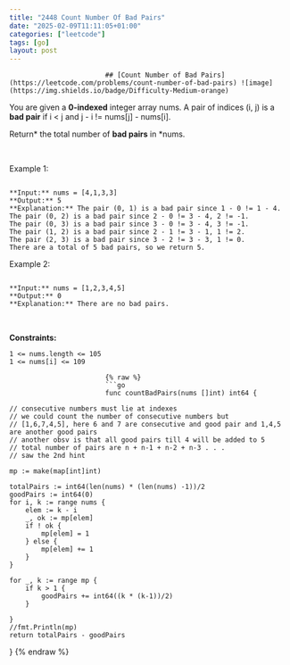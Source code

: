 ```yaml
---
title: "2448 Count Number Of Bad Pairs"
date: "2025-02-09T11:11:05+01:00"
categories: ["leetcode"]
tags: [go]
layout: post
---
```



                            ## [Count Number of Bad Pairs](https://leetcode.com/problems/count-number-of-bad-pairs) ![image](https://img.shields.io/badge/Difficulty-Medium-orange)

You are given a **0-indexed** integer array nums. A pair of indices (i, j) is a **bad pair** if i < j and j - i != nums[j] - nums[i].

Return* the total number of **bad pairs** in *nums.

 

Example 1:

```

**Input:** nums = [4,1,3,3]
**Output:** 5
**Explanation:** The pair (0, 1) is a bad pair since 1 - 0 != 1 - 4.
The pair (0, 2) is a bad pair since 2 - 0 != 3 - 4, 2 != -1.
The pair (0, 3) is a bad pair since 3 - 0 != 3 - 4, 3 != -1.
The pair (1, 2) is a bad pair since 2 - 1 != 3 - 1, 1 != 2.
The pair (2, 3) is a bad pair since 3 - 2 != 3 - 3, 1 != 0.
There are a total of 5 bad pairs, so we return 5.

```

Example 2:

```

**Input:** nums = [1,2,3,4,5]
**Output:** 0
**Explanation:** There are no bad pairs.

```

 

**Constraints:**

	1 <= nums.length <= 105
	1 <= nums[i] <= 109

                            {% raw %}
                            ```go
                            func countBadPairs(nums []int) int64 {

    // consecutive numbers must lie at indexes
    // we could count the number of consecutive numbers but 
    // [1,6,7,4,5], here 6 and 7 are consecutive and good pair and 1,4,5 are another good pairs
    // another obsv is that all good pairs till 4 will be added to 5
    // total number of pairs are n + n-1 + n-2 + n-3 . . .
    // saw the 2nd hint

    mp := make(map[int]int)

    totalPairs := int64(len(nums) * (len(nums) -1))/2
    goodPairs := int64(0)
    for i, k := range nums {
        elem := k - i
        _, ok := mp[elem]
        if ! ok {
            mp[elem] = 1
        } else {
            mp[elem] += 1
        }
    }

    for _, k := range mp {
        if k > 1 {
            goodPairs += int64((k * (k-1))/2)
        }
        
    }
    //fmt.Println(mp)
    return totalPairs - goodPairs

}
                            {% endraw %}
                            
